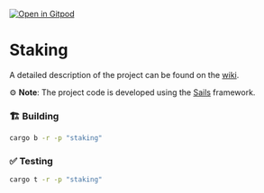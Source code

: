 [![Open in Gitpod](https://img.shields.io/badge/Open_in-Gitpod-white?logo=gitpod)](https://gitpod.io/#FOLDER=staking/https://github.com/gear-foundation/dapps)

# Staking

A detailed description of the project can be found on the [wiki](https://wiki.vara.network/docs/examples/DeFi/staking).

⚙️ **Note**: The project code is developed using the [Sails](https://github.com/gear-tech/sails) framework.

### 🏗️ Building

```sh
cargo b -r -p "staking"
```

### ✅ Testing

```sh
cargo t -r -p "staking"
```
